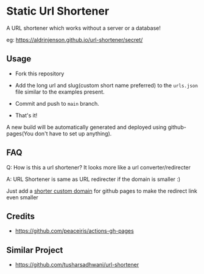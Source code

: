 # Static Url Shortener

A URL shortener which works without a server or a database!

eg: https://aldrinjenson.github.io/url-shortener/secret/

## Usage

- Fork this repository
- Add the long url and slug(custom short name preferred) to the `urls.json` file similar to the examples present.

- Commit and push to `main` branch.
- That's it!

A new build will be automatically generated and deployed using github-pages(You don't have to set up anything).

## FAQ

Q: How is this a url shortener? It looks more like a url converter/redirecter

A: URL Shortener is same as URL redirecter if the domain is smaller :)

Just add a [shorter custom domain](https://docs.github.com/en/pages/configuring-a-custom-domain-for-your-github-pages-site/about-custom-domains-and-github-pages) for github pages to make the redirect link even smaller

## Credits

- https://github.com/peaceiris/actions-gh-pages

## Similar Project

- https://github.com/tusharsadhwani/url-shortener
